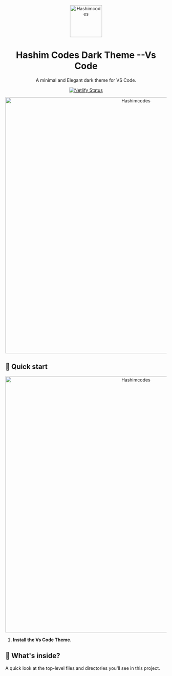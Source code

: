 <p align="center">
  <img alt="Hashimcodes" src="https://blogger.googleusercontent.com/img/b/R29vZ2xl/AVvXsEiUpMEiYHo2ooEJsgMPpNWd9bq1C1mAnaShN9cYYKg8D4Uicd7GbYe8iVarcZ53w9bA5nGUCmLXJlcfCIZT2p2jBTJFRsctRsuZXUxu1GlBtuGZz-Y3suvOomvlgFXs-fnNz7A5vX0WeORjXN5LO8oO5yYGykDDLw4WJIbZnQvtpRuJEy9WSS7Mz84Mbg/s512/logo.png" width="100" />
</p>
<h1 align="center">
  Hashim Codes Dark Theme  --Vs Code
</h1>
<p align="center">
  A minimal and Elegant dark theme for VS Code.
</p>
<p align="center">
  <a href="https://app.netlify.com">
    <img alt="Netlify Status" src="https://api.netlify.com/api/v1/badges/3fdb9649-ad7f-4f62-8134-a300576e58c0/deploy-status" />
  </a>
</p>


<p align="center">
  <img alt="Hashimcodes" src="https://blogger.googleusercontent.com/img/b/R29vZ2xl/AVvXsEgQUqtmgmZwGhbSoNMnycnTqfuSP9XdXIYKn1dTvO-WeNtYKX6FTC6SP6j9p9AyQ0nAJuP0d34PW-0k9EiURb_R4PtZZp8UmLIAkcSxsE1RKwo6FkmU3ER0TXLVB3W_NCxC-XD5nYE0wkYBgT3LMgY7zgLnd0YHtem6WZBAkktbauiXI7yqpikxrmktOg/s1366/Screenshot%20(274).png" width="800" />
</p>


## 🚀 Quick start

<p align="center">
  <img alt="Hashimcodes" src="https://blogger.googleusercontent.com/img/b/R29vZ2xl/AVvXsEjeYyU6O3AAbnZPRgAkzax_P1d7zJBlF4NiD3KL_DP2imTYNIu_h0cgIewC57-HVtadd-1IFoehAxkjmx0lgFT3zE9AorheOgiZwKVtYT2KV7lb4iNMUnY8WkltqJtcsLvoJygZ_s92DcLbxg1aLYJaQZmj9diZws_fIEmK9OZFADkqvaf5j9uGdJaSKA/s1362/Screenshot%20(275).png" width="800" />
</p>



1.  **Install the Vs Code Theme.**


## 🧐 What's inside?

A quick look at the top-level files and directories you'll see in this project.

  

